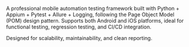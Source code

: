 A professional mobile automation testing framework built with Python + Appium + Pytest + Allure + Logging, following the Page Object Model (POM) design pattern. Supports both Android and iOS platforms, ideal for functional testing, regression testing, and CI/CD integration.

Designed for scalability, maintainability, and clean reporting.
